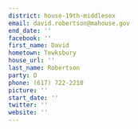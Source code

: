 ```yaml
---
district: house-19th-middlesex
email: david.robertson@mahouse.gov
end_date: ''
facebook: ''
first_name: David
hometown: Tewksbury
house_url: ''
last_name: Robertson
party: D
phone: (617) 722-2210
picture: ''
start_date: ''
twitter: ''
website: ''
---
```

